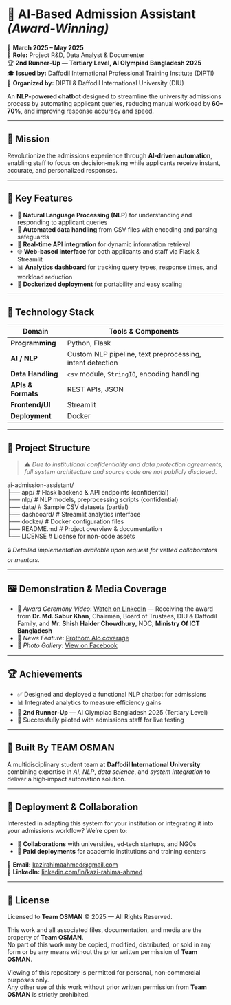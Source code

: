# 🤖 AI‑Based Admission Assistant *(Award‑Winning)*  
📅 **March 2025 – May 2025**  
🔧 **Role:** Project R&D, Data Analyst & Documenter  
🏆 **2nd Runner‑Up — Tertiary Level, AI Olympiad Bangladesh 2025**  
🎓 **Issued by:** Daffodil International Professional Training Institute (DIPTI)  
📍 **Organized by:** DIPTI & Daffodil International University (DIU)  

An **NLP‑powered chatbot** designed to streamline the university admissions process by automating applicant queries, reducing manual workload by **60–70%**, and improving response accuracy and speed.

---

## 🚀 Mission
Revolutionize the admissions experience through **AI‑driven automation**, enabling staff to focus on decision‑making while applicants receive instant, accurate, and personalized responses.

---

## 🧠 Key Features
- 💬 **Natural Language Processing (NLP)** for understanding and responding to applicant queries  
- 📂 **Automated data handling** from CSV files with encoding and parsing safeguards  
- 🔄 **Real‑time API integration** for dynamic information retrieval  
- 🌐 **Web‑based interface** for both applicants and staff via Flask & Streamlit  
- 📊 **Analytics dashboard** for tracking query types, response times, and workload reduction  
- 🐳 **Dockerized deployment** for portability and easy scaling  

---

## 🔧 Technology Stack

| Domain              | Tools & Components                                         |
|---------------------|------------------------------------------------------------|
| **Programming**     | Python, Flask                                              |
| **AI / NLP**        | Custom NLP pipeline, text preprocessing, intent detection  |
| **Data Handling**   | `csv` module, `StringIO`, encoding handling                |
| **APIs & Formats**  | REST APIs, JSON                                             |
| **Frontend/UI**     | Streamlit                                                   |
| **Deployment**      | Docker                                                      |

---

## 📂 Project Structure

> ⚠ *Due to institutional confidentiality and data protection agreements, full system architecture and source code are not publicly disclosed.*  

ai-admission-assistant/  
├── app/               # Flask backend & API endpoints (confidential)  
├── nlp/               # NLP models, preprocessing scripts (confidential)  
├── data/              # Sample CSV datasets (partial)  
├── dashboard/         # Streamlit analytics interface  
├── docker/            # Docker configuration files  
├── README.md          # Project overview & documentation  
└── LICENSE            # License for non-code assets  


🔒 *Detailed implementation available upon request for vetted collaborators or mentors.*

---

## 🖼 Demonstration & Media Coverage
- 🎥 *Award Ceremony Video*: [Watch on LinkedIn](https://www.linkedin.com/posts/kazi-rahima-ahmed_avyavyavkawbavxawnavj-auxavaawnavjawlavjawnavyavyabrauxavcawnavcavjavwavc-activity-7327295627590094848-aiGg?utm_source=share&utm_medium=member_desktop&rcm=ACoAADZv_MgBrAdTo6TbYEk_MIpxSDSNMNK77v4) — Receiving the award from **Dr. Md. Sabur Khan**, Chairman, Board of Trustees, DIU & Daffodil Family, and **Mr. Shish Haider Chowdhury**, NDC, **Ministry Of ICT Bangladesh** 
- 📰 *News Feature*: [Prothom Alo coverage](https://www.prothomalo.com/bangladesh/cfa4i5bwgs)  
- 📸 *Photo Gallery*: [View on Facebook](https://www.facebook.com/share/p/17FSxrXNRe/)  

---

## 🏆 Achievements
- ✅ Designed and deployed a functional NLP chatbot for admissions  
- 📊 Integrated analytics to measure efficiency gains  
- 🏅 **2nd Runner‑Up** — AI Olympiad Bangladesh 2025 (Tertiary Level)  
- 🤝 Successfully piloted with admissions staff for live testing  

---

## 👥 Built By TEAM OSMAN
A multidisciplinary student team at **Daffodil International University** combining expertise in *AI*, *NLP*, *data science*, and *system integration* to deliver a high‑impact automation solution.

---

## 🚀 Deployment & Collaboration
Interested in adapting this system for your institution or integrating it into your admissions workflow?
We’re open to:  
- 🤝 **Collaborations** with universities, ed‑tech startups, and NGOs  
- 💼 **Paid deployments** for academic institutions and training centers  

📧 **Email:** [kazirahimaahmed@gmail.com](mailto:kazirahimaahmed@gmail.com)  
🔗 **LinkedIn:** [linkedin.com/in/kazi-rahima-ahmed](https://linkedin.com/in/kazi-rahima-ahmed)  

---

## 📜 License

Licensed to **Team OSMAN** © 2025 — All Rights Reserved.

This work and all associated files, documentation, and media are the property of **Team OSMAN**.  
No part of this work may be copied, modified, distributed, or sold in any form or by any means without the prior written permission of **Team OSMAN**.

Viewing of this repository is permitted for personal, non‑commercial purposes only.  
Any other use of this work without prior written permission from **Team OSMAN** is strictly prohibited.

